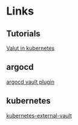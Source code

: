 # Links
## Tutorials
[Valut in kubernetes](https://developer.hashicorp.com/vault/tutorials/kubernetes)

## argocd
[argocd vault plugin](https://argocd-vault-plugin.readthedocs.io/en/stable/howitworks/
)

## kubernetes
[kubernetes-external-vault](https://developer.hashicorp.com/vault/tutorials/kubernetes/kubernetes-external-vault)
